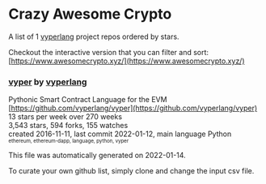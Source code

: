 # Crazy Awesome Crypto
A list of 1 [vyperlang](https://github.com/vyperlang) project repos ordered by stars.  

Checkout the interactive version that you can filter and sort: 
[https://www.awesomecrypto.xyz/](https://www.awesomecrypto.xyz/)  


### [vyper](https://github.com/vyperlang/vyper) by [vyperlang](https://github.com/vyperlang)  
Pythonic Smart Contract Language for the EVM  
[https://github.com/vyperlang/vyper](https://github.com/vyperlang/vyper)  
13 stars per week over 270 weeks  
3,543 stars, 594 forks, 155 watches  
created 2016-11-11, last commit 2022-01-12, main language Python  
<sub><sup>ethereum, ethereum-dapp, language, python, vyper</sup></sub>


This file was automatically generated on 2022-01-14.  

To curate your own github list, simply clone and change the input csv file.  